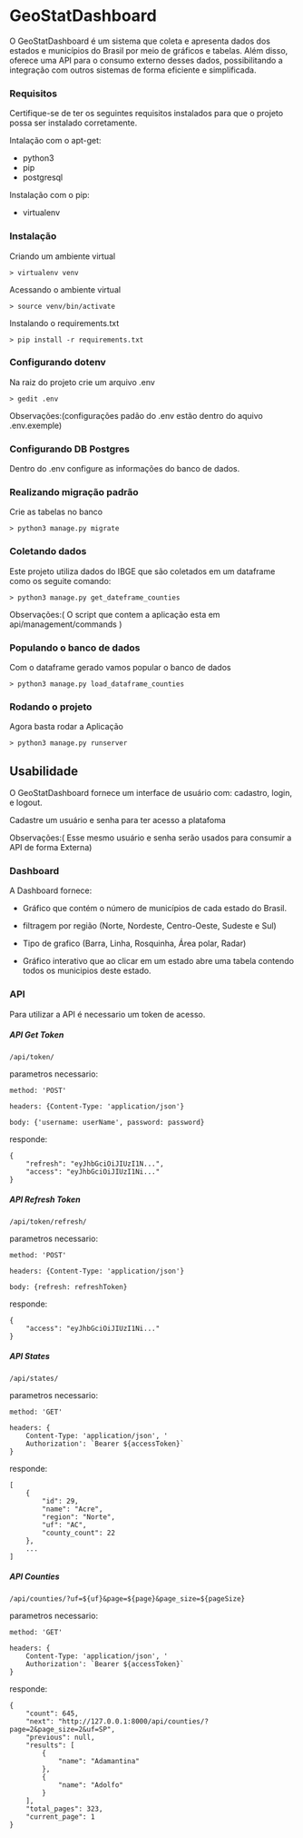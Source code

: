 # GeoStatDashboard

O GeoStatDashboard é um sistema que coleta e apresenta dados dos estados e municípios do Brasil por meio de gráficos e tabelas. Além disso, oferece uma API para o consumo externo desses dados, possibilitando a integração com outros sistemas de forma eficiente e simplificada.


### Requisitos

Certifique-se de ter os seguintes requisitos instalados para que o projeto possa ser instalado corretamente.

Intalação com o apt-get:

- python3
- pip
- postgresql

Instalação com o pip:

- virtualenv


### Instalação

Criando um ambiente virtual

`> virtualenv venv`

Acessando o ambiente virtual

`> source venv/bin/activate`

Instalando o requirements.txt

`> pip install -r requirements.txt`


### Configurando dotenv

Na raiz do projeto crie um arquivo .env

`> gedit .env`

Observações:(configurações padão do .env estão dentro do aquivo .env.exemple)


### Configurando DB Postgres

Dentro do .env configure as informações do banco de dados.


### Realizando migração padrão

Crie as tabelas no banco

`> python3 manage.py migrate`


### Coletando dados 

Este projeto utiliza dados do IBGE que são coletados em um dataframe como os seguite comando:

`> python3 manage.py get_dateframe_counties`

Observações:( O script que contem a aplicação esta em api/management/commands )


### Populando o banco de dados

Com o dataframe gerado vamos popular o banco de dados

`> python3 manage.py load_dataframe_counties`

### Rodando o projeto

Agora basta rodar a Aplicação

`> python3 manage.py runserver`


## Usabilidade

O GeoStatDashboard fornece um interface de usuário com: cadastro, login, e logout.

Cadastre um usuário e senha para ter acesso a platafoma

Observações:( Esse mesmo usuário e senha serão usados para consumir a API de forma Externa)


### Dashboard

A Dashboard fornece:

- Gráfico que contém o número de municípios de cada estado do Brasil.

- filtragem por região (Norte, Nordeste, Centro-Oeste, Sudeste e Sul)

- Tipo de grafico (Barra, Linha, Rosquinha, Área polar, Radar)

- Gráfico interativo que ao clicar em um estado abre uma tabela contendo todos os municipios deste estado.


### API

Para utilizar a API é necessario um token de acesso.


##### API Get Token

`/api/token/`

parametros necessario:

```
method: 'POST'

headers: {Content-Type: 'application/json'}

body: {'username: userName', password: password}
```

responde:

```
{
    "refresh": "eyJhbGciOiJIUzI1N...",
    "access": "eyJhbGciOiJIUzI1Ni..."
}
```


##### API Refresh Token

`/api/token/refresh/`

parametros necessario:

```
method: 'POST'

headers: {Content-Type: 'application/json'}

body: {refresh: refreshToken}
```

responde:

```
{
    "access": "eyJhbGciOiJIUzI1Ni..."
}
```


##### API States

`/api/states/`


parametros necessario:

```
method: 'GET'

headers: {
    Content-Type: 'application/json', '
    Authorization': `Bearer ${accessToken}`
}
```

responde:

```
[
    {
        "id": 29,
        "name": "Acre",
        "region": "Norte",
        "uf": "AC",
        "county_count": 22
    },
    ...
]
```

##### API Counties

`/api/counties/?uf=${uf}&page=${page}&page_size=${pageSize}`


parametros necessario:

```
method: 'GET'

headers: {
    Content-Type: 'application/json', '
    Authorization': `Bearer ${accessToken}`
}
```

responde:

```
{
    "count": 645,
    "next": "http://127.0.0.1:8000/api/counties/?page=2&page_size=2&uf=SP",
    "previous": null,
    "results": [
        {
            "name": "Adamantina"
        },
        {
            "name": "Adolfo"
        }
    ],
    "total_pages": 323,
    "current_page": 1
}
```